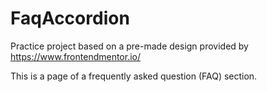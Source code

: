 # FaqAccordion

Practice project based on a pre-made design provided by https://www.frontendmentor.io/

This is a page of a frequently asked question (FAQ) section.

